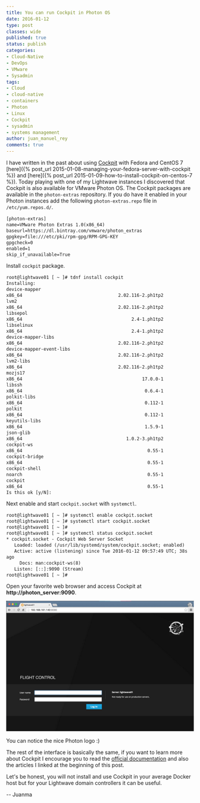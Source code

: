 ```yaml
---
title: You can run Cockpit in Photon OS
date: 2016-01-12
type: post
classes: wide
published: true
status: publish
categories:
- Cloud-Native
- DevOps
- VMware
- Sysadmin
tags:
- Cloud
- cloud-native
- containers
- Photon
- Linux
- Cockpit
- sysadmin
- systems management
author: juan_manuel_rey
comments: true
---
```


I have written in the past about using [Cockpit](http://cockpit-project.org) with Fedora and CentOS 7 [here]({% post_url 2015-01-08-managing-your-fedora-server-with-cockpit %}) and [here]({% post_url  2015-01-09-how-to-install-cockpit-on-centos-7 %}). Today playing with one of my Lightwave instances I discovered that Cockpit is also available for VMware Photon OS. The Cockpit packages are available in the `photon-extras` repository. If you do have it enabled in your Photon instances add the following `photon-extras.repo` file in `/etc/yum.repos.d/`.

```
[photon-extras]
name=VMware Photon Extras 1.0(x86_64)
baseurl=https://dl.bintray.com/vmware/photon_extras
gpgkey=file:///etc/pki/rpm-gpg/RPM-GPG-KEY
gpgcheck=0
enabled=1
skip_if_unavailable=True
```

Install `cockpit` package.

```
root@lightwave01 [ ~ ]# tdnf install cockpit
Installing:
device-mapper                                                              x86_64                                    2.02.116-2.ph1tp2
lvm2                                                                       x86_64                                    2.02.116-2.ph1tp2
libsepol                                                                   x86_64                                         2.4-1.ph1tp2
libselinux                                                                 x86_64                                         2.4-1.ph1tp2
device-mapper-libs                                                         x86_64                                    2.02.116-2.ph1tp2
device-mapper-event-libs                                                   x86_64                                    2.02.116-2.ph1tp2
lvm2-libs                                                                  x86_64                                    2.02.116-2.ph1tp2
mozjs17                                                                    x86_64                                             17.0.0-1
libssh                                                                     x86_64                                              0.6.4-1
polkit-libs                                                                x86_64                                              0.112-1
polkit                                                                     x86_64                                              0.112-1
keyutils-libs                                                              x86_64                                              1.5.9-1
json-glib                                                                  x86_64                                       1.0.2-3.ph1tp2
cockpit-ws                                                                 x86_64                                               0.55-1
cockpit-bridge                                                             x86_64                                               0.55-1
cockpit-shell                                                              noarch                                               0.55-1
cockpit                                                                    x86_64                                               0.55-1
Is this ok [y/N]:
```

Next enable and start `cockpit.socket` with `systemctl`.

```
root@lightwave01 [ ~ ]# systemctl enable cockpit.socket
root@lightwave01 [ ~ ]# systemctl start cockpit.socket
root@lightwave01 [ ~ ]#
root@lightwave01 [ ~ ]# systemctl status cockpit.socket
* cockpit.socket - Cockpit Web Server Socket
   Loaded: loaded (/usr/lib/systemd/system/cockpit.socket; enabled)
   Active: active (listening) since Tue 2016-01-12 09:57:49 UTC; 38s ago
     Docs: man:cockpit-ws(8)
   Listen: [::]:9090 (Stream)
root@lightwave01 [ ~ ]#
```

Open your favorite web browser and access Cockpit at **http://photon_server:9090**.

[![](/assets/images/cockpit_login_photon.png)]({{site.url}}/assets/images/cockpit_login_photon.png)

You can notice the nice Photon logo :)

The rest of the interface is basically the same, if you want to learn more about Cockpit I encourage you to read the [official documentation](http://cockpit-project.org/guide/latest/) and also the articles I linked at the beginning of this post.

Let's be honest, you will not install and use Cockpit in your average Docker host but for your Lightwave domain controllers it can be useful.

-- Juanma
